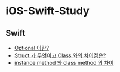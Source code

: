 # iOS-Swift-Study

## Swift 
- [Optional 이란?](https://www.notion.so/Optional-56c026dc1aed4716a1e829577ee10a53)
- [Struct 가 무엇이고 Class 와의 차이점은?](https://github.com/insub4067/iOS-Swift-Study/issues/2)
- [instance method 와 class method 의 차이](https://github.com/insub4067/iOS-Swift-Study/issues/3)

